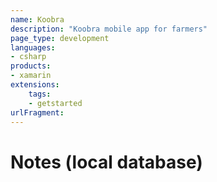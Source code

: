 ```yaml
---
name: Koobra
description: "Koobra mobile app for farmers"
page_type: development
languages:
- csharp
products:
- xamarin
extensions:
    tags:
    - getstarted
urlFragment: 
---
```

# Notes (local database)
